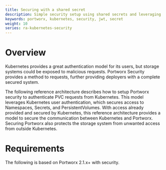 ```yaml
---
title: Securing with a shared secret
description: Simple security setup using shared secrets and leveraging user authentication observed by Kubernetes
keywords: portworx, kubernetes, security, jwt, secret
weight: 10
series: ra-kubernetes-security
---
```


# Overview

Kubernetes provides a great authentication model for its users, but storage
systems could be exposed to malicious requests. Portworx Security provides a
method to requests, further providing deployers with a complete secured system.

The following reference architecture describes how to setup Portworx security
to authenticate PVC requests from Kubernetes. This model leverages Kubernetes
user authentication, which secures access to Namespaces, Secrets, and
PersistentVolumes. With access already provided and secured by Kubernetes,
this reference architecture provides a model to secure the communication
between Kubernetes and Portworx. Securing Portworx also protects the storage
system from unwanted access from outside Kubernetes.

# Requirements

The following is based on Portworx 2.1.x+ with security.

